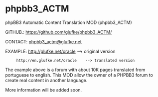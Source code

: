 phpbb3_ACTM
===========

phpBB3 Automatic Content Translation MOD  (phpbb3_ACTM)

GITHUB.: https://github.com/glufke/phpbb3_ACTM/

CONTACT: phpbb3_actm@glufke.net 

EXAMPLE: http://glufke.net/oracle       --> original version

         http://en.glufke.net/oracle    --> translated version


The example above is a forum with about 10K pages translated from portuguese to english.
This MOD allow the owner of a PHPBB3 forum to create real content in another language.

More information will be added soon.

